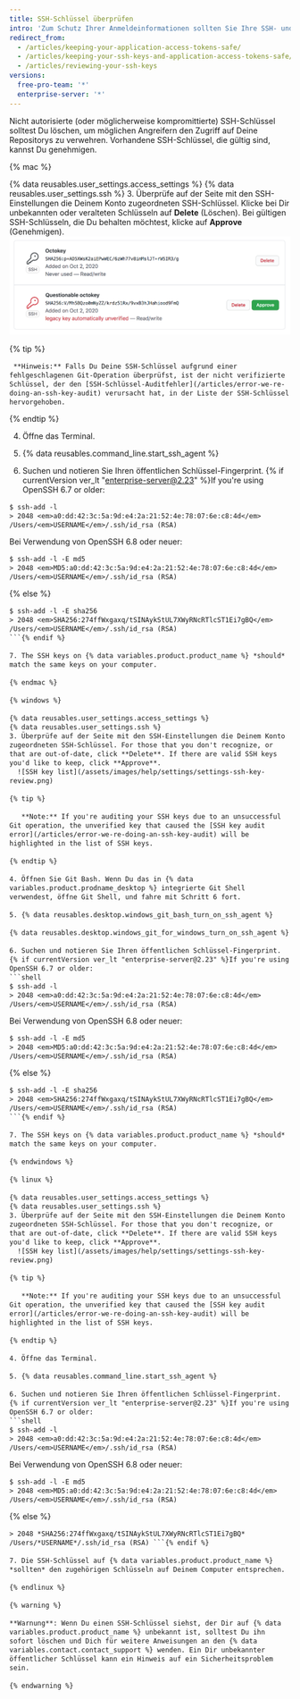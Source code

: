 ```yaml
---
title: SSH-Schlüssel überprüfen
intro: 'Zum Schutz Ihrer Anmeldeinformationen sollten Sie Ihre SSH- und Deployment-Schlüssel regelmäßig überprüfen. Dabei sollten Sie auch die für den Zugriff auf Ihr {% data variables.product.product_name %}-Konto autorisierten Anwendungen überprüfen.'
redirect_from:
  - /articles/keeping-your-application-access-tokens-safe/
  - /articles/keeping-your-ssh-keys-and-application-access-tokens-safe/
  - /articles/reviewing-your-ssh-keys
versions:
  free-pro-team: '*'
  enterprise-server: '*'
---
```


Nicht autorisierte (oder möglicherweise kompromittierte) SSH-Schlüssel solltest Du löschen, um möglichen Angreifern den Zugriff auf Deine Repositorys zu verwehren. Vorhandene SSH-Schlüssel, die gültig sind, kannst Du genehmigen.

{% mac %}

{% data reusables.user_settings.access_settings %}
{% data reusables.user_settings.ssh %}
3. Überprüfe auf der Seite mit den SSH-Einstellungen die Deinem Konto zugeordneten SSH-Schlüssel. Klicke bei Dir unbekannten oder veralteten Schlüsseln auf **Delete** (Löschen). Bei gültigen SSH-Schlüsseln, die Du behalten möchtest, klicke auf **Approve** (Genehmigen). ![Liste mit SSH-Schlüsseln](/assets/images/help/settings/settings-ssh-key-review.png)

  {% tip %}

     **Hinweis:** Falls Du Deine SSH-Schlüssel aufgrund einer fehlgeschlagenen Git-Operation überprüfst, ist der nicht verifizierte Schlüssel, der den [SSH-Schlüssel-Auditfehler](/articles/error-we-re-doing-an-ssh-key-audit) verursacht hat, in der Liste der SSH-Schlüssel hervorgehoben.

  {% endtip %}

4. Öffne das Terminal.

5. {% data reusables.command_line.start_ssh_agent %}

6. Suchen und notieren Sie Ihren öffentlichen Schlüssel-Fingerprint. {% if currentVersion ver_lt "enterprise-server@2.23" %}If you're using OpenSSH 6.7 or older:
  ```shell
  $ ssh-add -l
  > 2048 <em>a0:dd:42:3c:5a:9d:e4:2a:21:52:4e:78:07:6e:c8:4d</em> /Users/<em>USERNAME</em>/.ssh/id_rsa (RSA)
  ```

  Bei Verwendung von OpenSSH 6.8 oder neuer:
  ```shell
  $ ssh-add -l -E md5
  > 2048 <em>MD5:a0:dd:42:3c:5a:9d:e4:2a:21:52:4e:78:07:6e:c8:4d</em> /Users/<em>USERNAME</em>/.ssh/id_rsa (RSA)
  ```
  {% else %}
  ```shell
  $ ssh-add -l -E sha256
  > 2048 <em>SHA256:274ffWxgaxq/tSINAykStUL7XWyRNcRTlcST1Ei7gBQ</em> /Users/<em>USERNAME</em>/.ssh/id_rsa (RSA)
  ```{% endif %}

7. The SSH keys on {% data variables.product.product_name %} *should* match the same keys on your computer.

{% endmac %}

{% windows %}

{% data reusables.user_settings.access_settings %}
{% data reusables.user_settings.ssh %}
3. Überprüfe auf der Seite mit den SSH-Einstellungen die Deinem Konto zugeordneten SSH-Schlüssel. For those that you don't recognize, or that are out-of-date, click **Delete**. If there are valid SSH keys you'd like to keep, click **Approve**.
    ![SSH key list](/assets/images/help/settings/settings-ssh-key-review.png)

  {% tip %}

     **Note:** If you're auditing your SSH keys due to an unsuccessful Git operation, the unverified key that caused the [SSH key audit error](/articles/error-we-re-doing-an-ssh-key-audit) will be highlighted in the list of SSH keys.

  {% endtip %}

4. Öffnen Sie Git Bash. Wenn Du das in {% data variables.product.prodname_desktop %} integrierte Git Shell verwendest, öffne Git Shell, und fahre mit Schritt 6 fort.

5. {% data reusables.desktop.windows_git_bash_turn_on_ssh_agent %}

  {% data reusables.desktop.windows_git_for_windows_turn_on_ssh_agent %}

6. Suchen und notieren Sie Ihren öffentlichen Schlüssel-Fingerprint. {% if currentVersion ver_lt "enterprise-server@2.23" %}If you're using OpenSSH 6.7 or older:
  ```shell
  $ ssh-add -l
  > 2048 <em>a0:dd:42:3c:5a:9d:e4:2a:21:52:4e:78:07:6e:c8:4d</em> /Users/<em>USERNAME</em>/.ssh/id_rsa (RSA)
  ```

  Bei Verwendung von OpenSSH 6.8 oder neuer:
  ```shell
  $ ssh-add -l -E md5
  > 2048 <em>MD5:a0:dd:42:3c:5a:9d:e4:2a:21:52:4e:78:07:6e:c8:4d</em> /Users/<em>USERNAME</em>/.ssh/id_rsa (RSA)
  ```
  {% else %}
  ```shell
  $ ssh-add -l -E sha256
  > 2048 <em>SHA256:274ffWxgaxq/tSINAykStUL7XWyRNcRTlcST1Ei7gBQ</em> /Users/<em>USERNAME</em>/.ssh/id_rsa (RSA)
  ```{% endif %}

7. The SSH keys on {% data variables.product.product_name %} *should* match the same keys on your computer.

{% endwindows %}

{% linux %}

{% data reusables.user_settings.access_settings %}
{% data reusables.user_settings.ssh %}
3. Überprüfe auf der Seite mit den SSH-Einstellungen die Deinem Konto zugeordneten SSH-Schlüssel. For those that you don't recognize, or that are out-of-date, click **Delete**. If there are valid SSH keys you'd like to keep, click **Approve**.
    ![SSH key list](/assets/images/help/settings/settings-ssh-key-review.png)

  {% tip %}

     **Note:** If you're auditing your SSH keys due to an unsuccessful Git operation, the unverified key that caused the [SSH key audit error](/articles/error-we-re-doing-an-ssh-key-audit) will be highlighted in the list of SSH keys.

  {% endtip %}

4. Öffne das Terminal.

5. {% data reusables.command_line.start_ssh_agent %}

6. Suchen und notieren Sie Ihren öffentlichen Schlüssel-Fingerprint. {% if currentVersion ver_lt "enterprise-server@2.23" %}If you're using OpenSSH 6.7 or older:
  ```shell
  $ ssh-add -l
  > 2048 <em>a0:dd:42:3c:5a:9d:e4:2a:21:52:4e:78:07:6e:c8:4d</em> /Users/<em>USERNAME</em>/.ssh/id_rsa (RSA)
  ```

  Bei Verwendung von OpenSSH 6.8 oder neuer:
  ```shell
  $ ssh-add -l -E md5
  > 2048 <em>MD5:a0:dd:42:3c:5a:9d:e4:2a:21:52:4e:78:07:6e:c8:4d</em> /Users/<em>USERNAME</em>/.ssh/id_rsa (RSA)
  ```
  {% else %}
```shell $ ssh-add -l -E sha256
> 2048 *SHA256:274ffWxgaxq/tSINAykStUL7XWyRNcRTlcST1Ei7gBQ* /Users/*USERNAME*/.ssh/id_rsa (RSA) ```{% endif %}

7. Die SSH-Schlüssel auf {% data variables.product.product_name %} *sollten* den zugehörigen Schlüsseln auf Deinem Computer entsprechen.

{% endlinux %}

{% warning %}

**Warnung**: Wenn Du einen SSH-Schlüssel siehst, der Dir auf {% data variables.product.product_name %} unbekannt ist, solltest Du ihn sofort löschen und Dich für weitere Anweisungen an den {% data variables.contact.contact_support %} wenden. Ein Dir unbekannter öffentlicher Schlüssel kann ein Hinweis auf ein Sicherheitsproblem sein.

{% endwarning %}
